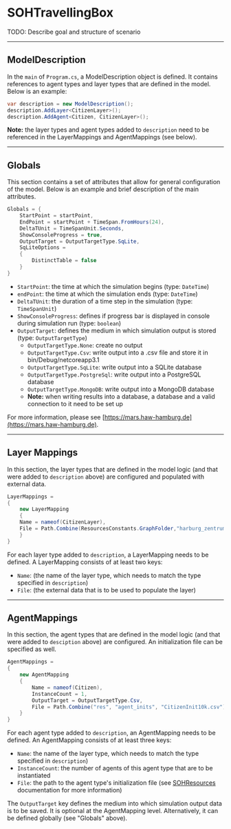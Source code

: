 # SOHTravellingBox

TODO: Describe goal and structure of scenario


___

## ModelDescription

In the `main` of `Program.cs`, a ModelDescription object is defined. It contains references to agent types and layer
types that are defined in the model. Below is an example:

```c#
var description = new ModelDescription();
description.AddLayer<CitizenLayer>();
description.AddAgent<Citizen, CitizenLayer>();
```

**Note:** the layer types and agent types added to `description` need to be referenced in the LayerMappings and
AgentMappings (see below).

___

## Globals

This section contains a set of attributes that allow for general configuration of the model. Below is an example and
brief description of the main attributes.

```C#
Globals = {
    StartPoint = startPoint,
    EndPoint = startPoint + TimeSpan.FromHours(24),
    DeltaTUnit = TimeSpanUnit.Seconds,
    ShowConsoleProgress = true,
    OutputTarget = OutputTargetType.SqLite,
    SqLiteOptions =
    {
        DistinctTable = false
    }
}
```

* `StartPoint`: the time at which the simulation begins (type: `DateTime`)
* `endPoint`: the time at which the simulation ends (type: `DateTime`)
* `DeltaTUnit`: the duration of a time step in the simulation (type: `TimeSpanUnit`)
* `ShowConsoleProgress`: defines if progress bar is displayed in console during simulation run (type: `boolean`)
* `OutputTarget`: defines the medium in which simulation output is stored (type: `OutputTargetType`)
    * `OutputTargetType.None`: create no output
    * `OutputTargetType.Csv`: write output into a .csv file and store it in bin/Debug/netcoreapp3.1
    * `OutputTargetType.SqLite`: write output into a SQLite database
    * `OutputTargetType.PostgreSql`: write output into a PostgreSQL database
    * `OutputTargetType.MongoDB`: write output into a MongoDB database
    * **Note:** when writing results into a database, a database and a valid connection to it need to be set up

For more information, please see [https://mars.haw-hamburg.de](https://mars.haw-hamburg.de).

___

## Layer Mappings

In this section, the layer types that are defined in the model logic (and that were added to `description` above) are
configured and populated with external data.

```c#
LayerMappings =
{
    new LayerMapping
    {
    Name = nameof(CitizenLayer),
	File = Path.Combine(ResourcesConstants.GraphFolder,"harburg_zentrum_walk_graph.graphml")
	}
}
```

For each layer type added to `description`, a LayerMapping needs to be defined. A LayerMapping consists of at least two
keys:

* `Name`: (the name of the layer type, which needs to match the type specified in `description`)
* `File`: (the external data that is to be used to populate the layer)

___

## AgentMappings

In this section, the agent types that are defined in the model logic (and that were added to `desciption` above) are
configured. An initialization file can be specified as well.

```c#
AgentMappings =
{
    new AgentMapping
    {
        Name = nameof(Citizen),
        InstanceCount = 1,
        OutputTarget = OutputTargetType.Csv,
        File = Path.Combine("res", "agent_inits", "CitizenInit10k.csv")
	}
}
```

For each agent type added to `description`, an AgentMapping needs to be defined. An AgentMapping consists of at least
three keys:

* `Name`: the name of the layer type, which needs to match the type specified in `description`)
* `InstanceCount`: the number of agents of this agent type that are to be instantiated
* `File`: the path to the agent type's initialization file (see [SOHResources](../SOHResources/README.md) documentation
  for more information)

The `OutputTarget` key defines the medium into which simulation output data is to be saved. It is optional at the
AgentMapping level. Alternatively, it can be defined globally (see "Globals" above).